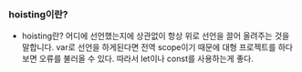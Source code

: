 ### hoisting이란?

- hoisting란? 어디에 선언했는지에 상관없이 항상 위로 선언을 끌어 올려주는 것을 말합니다.
var로 선언을 하게된다면 전역 scope이기 때문에 대형 프로젝트를 하다보면 오류를 불러올 수 있다.
따라서 let이나 const를 사용하는게 좋다.